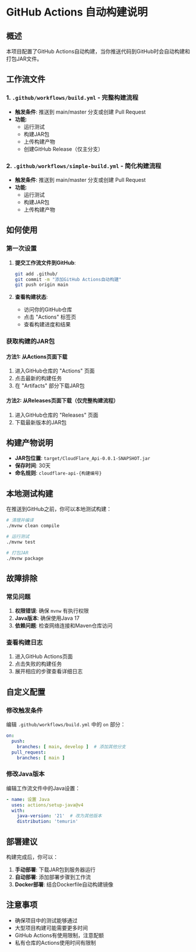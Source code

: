 # GitHub Actions 自动构建说明

## 概述

本项目配置了GitHub Actions自动构建，当你推送代码到GitHub时会自动构建和打包JAR文件。

## 工作流文件

### 1. `.github/workflows/build.yml` - 完整构建流程
- **触发条件**: 推送到 main/master 分支或创建 Pull Request
- **功能**: 
  - 运行测试
  - 构建JAR包
  - 上传构建产物
  - 创建GitHub Release（仅主分支）

### 2. `.github/workflows/simple-build.yml` - 简化构建流程
- **触发条件**: 推送到 main/master 分支或创建 Pull Request  
- **功能**:
  - 运行测试
  - 构建JAR包
  - 上传构建产物

## 如何使用

### 第一次设置

1. **提交工作流文件到GitHub**:
   ```bash
   git add .github/
   git commit -m "添加GitHub Actions自动构建"
   git push origin main
   ```

2. **查看构建状态**:
   - 访问你的GitHub仓库
   - 点击 "Actions" 标签页
   - 查看构建进度和结果

### 获取构建的JAR包

#### 方法1: 从Actions页面下载
1. 进入GitHub仓库的 "Actions" 页面
2. 点击最新的构建任务
3. 在 "Artifacts" 部分下载JAR包

#### 方法2: 从Releases页面下载（仅完整构建流程）
1. 进入GitHub仓库的 "Releases" 页面
2. 下载最新版本的JAR包

## 构建产物说明

- **JAR包位置**: `target/CloudFlare_Api-0.0.1-SNAPSHOT.jar`
- **保存时间**: 30天
- **命名规则**: `cloudflare-api-{构建编号}`

## 本地测试构建

在推送到GitHub之前，你可以本地测试构建：

```bash
# 清理并编译
./mvnw clean compile

# 运行测试
./mvnw test

# 打包JAR
./mvnw package
```

## 故障排除

### 常见问题

1. **权限错误**: 确保 `mvnw` 有执行权限
2. **Java版本**: 确保使用Java 17
3. **依赖问题**: 检查网络连接和Maven仓库访问

### 查看构建日志

1. 进入GitHub Actions页面
2. 点击失败的构建任务
3. 展开相应的步骤查看详细日志

## 自定义配置

### 修改触发条件

编辑 `.github/workflows/build.yml` 中的 `on` 部分：

```yaml
on:
  push:
    branches: [ main, develop ]  # 添加其他分支
  pull_request:
    branches: [ main ]
```

### 修改Java版本

编辑工作流文件中的Java设置：

```yaml
- name: 设置 Java
  uses: actions/setup-java@v4
  with:
    java-version: '21'  # 改为其他版本
    distribution: 'temurin'
```

## 部署建议

构建完成后，你可以：

1. **手动部署**: 下载JAR包到服务器运行
2. **自动部署**: 添加部署步骤到工作流
3. **Docker部署**: 结合Dockerfile自动构建镜像

## 注意事项

- 确保项目中的测试能够通过
- 大型项目构建可能需要更多时间
- GitHub Actions有使用限制，注意配额
- 私有仓库的Actions使用时间有限制
